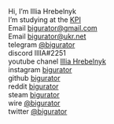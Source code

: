 Hi, I’m Illia Hrebelnyk\
I’m studying at the [KPI](https://kpi.ua/)\
Email [bigurator@gmail.com](mailto:bigurator@gmail.com)\
Email [bigurator@ukr.net](mailto:bigurator@ukr.net)\
telegram [@bigurator](https://t.me/bigurator)\
discord IllIA#2251\
youtube chanel [Illia Hrebelnyk](https://www.youtube.com/channel/UCOrX0FITra5eMdoZ2eJri1Q)\
instagram [bigurator](https://www.instagram.com/bigurator?r=nametag)\
github [bigurator](https://github.com/bigurator)\
reddit [bigurator](https://www.reddit.com/user/bigurator/)\
steam [bigurator](https://steamcommunity.com/id/bigurator "ну а это стим мой")\
wire [@bigurator](https://github.com/bigurator "захожу очень редко")\
twitter [@bigurator](https://twitter.com/bigurator)
<!-- 
revolt [01FGSNE02TN7NHC9GX5E8EQQWK](void "Захожу никогда")
-->
